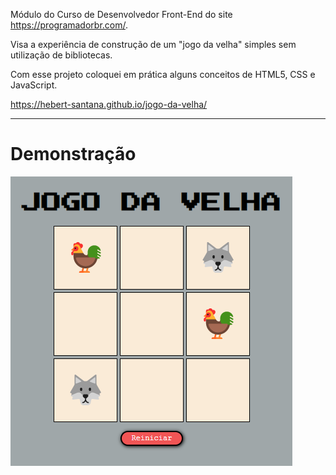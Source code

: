 Módulo do Curso de Desenvolvedor Front-End do site https://programadorbr.com/.

Visa a experiência de construção de um "jogo da velha" simples sem utilização de bibliotecas. 

Com esse projeto coloquei em prática alguns conceitos de HTML5, CSS e JavaScript.

https://hebert-santana.github.io/jogo-da-velha/

<hr>

<h1>Demonstração</h1>

<a href="jhttps://hebert-santana.github.io/jogo-da-velha/">
  <img align="center" src="jogo.png" />
</a>


